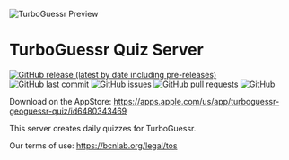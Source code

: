 ![TurboGuessr Preview](https://bcnlab.org/host/img/TurboGuessrPreview.png)

# TurboGuessr Quiz Server

[![GitHub release (latest by date including pre-releases)](https://img.shields.io/github/v/release/TheBeaconCrafter/TurboGuessrServer?include_prereleases)](https://img.shields.io/github/v/release/TheBeaconCrafter/TurboGuessrServer?include_prereleases)
[![GitHub last commit](https://img.shields.io/github/last-commit/TheBeaconCrafter/TurboGuessrServer)](https://img.shields.io/github/last-commit/TheBeaconCrafter/TurboGuessrServer)
[![GitHub issues](https://img.shields.io/github/issues-raw/TheBeaconCrafter/TurboGuessrServer)](https://img.shields.io/github/issues-raw/TheBeaconCrafter/TurboGuessrServer)
[![GitHub pull requests](https://img.shields.io/github/issues-pr/TheBeaconCrafter/TurboGuessrServer)](https://img.shields.io/github/issues-pr/TheBeaconCrafter/TurboGuessrServer)
[![GitHub](https://img.shields.io/github/license/TheBeaconCrafter/TurboGuessrServer)](https://img.shields.io/github/license/TheBeaconCrafter/TurboGuessrServer)

Download on the AppStore: https://apps.apple.com/us/app/turboguessr-geoguessr-quiz/id6480343469

This server creates daily quizzes for TurboGuessr.

Our terms of use: https://bcnlab.org/legal/tos
